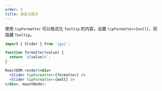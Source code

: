 ```yaml
---
order: 5
title: 自定义提示
---
```


使用 `tipFormatter` 可以格式化 `Tooltip` 的内容，设置 `tipFormatter={null}`，则隐藏 `Tooltip`。

````jsx
import { Slider } from 'jgui';

function formatter(value) {
  return `${value}%`;
}

ReactDOM.render(<div>
  <Slider tipFormatter={formatter} />
  <Slider tipFormatter={null} />
</div>, mountNode);
````
